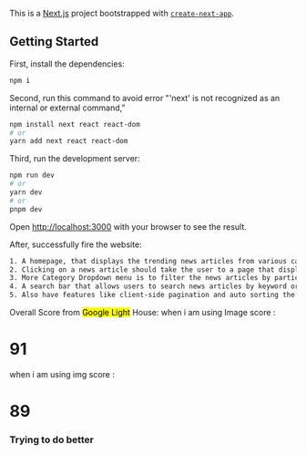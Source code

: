 This is a [Next.js](https://nextjs.org/) project bootstrapped with [`create-next-app`](https://github.com/vercel/next.js/tree/canary/packages/create-next-app).

## Getting Started
First, install the dependencies:

```bash
npm i
```
Second, run this command to avoid error "'next' is not recognized as an internal or external command,"
```bash
npm install next react react-dom
# or
yarn add next react react-dom
```

Third, run the development server:
```bash
npm run dev
# or
yarn dev
# or
pnpm dev
```

Open [http://localhost:3000](http://localhost:3000) with your browser to see the result.

After, successfully fire the website:
```bash
1. A homepage, that displays the trending news articles from various categories, such as business, entertainment, sports, etc.
2. Clicking on a news article should take the user to a page that displays the full article.
3. More Category Dropdown menu is to filter the news articles by particular category.
4. A search bar that allows users to search news articles by keyword or topics( Debouncing, Typeahead is used ).
5. Also have features like client-side pagination and auto sorting the news articles.
```



Overall Score from <mark>Google Light</mark> House:
when i am using Image score :<h1>91</h1>
when i am using img score :<h1>89</h1>
<h3>Trying to do better</h3>
